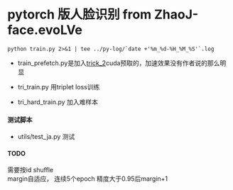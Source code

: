 # pytorch 版人脸识别 from ZhaoJ-face.evoLVe  
    python train.py 2>&1 | tee ../py-log/`date +'%m_%d-%H_%M_%S'`.log  
- train_prefetch.py是加入[trick_2](http://zhuanlan.zhihu.com/p/68191407)cuda预取的，加速效果没有作者说的那么明显  

- tri_train.py 用triplet loss训练  
- tri_hard_train.py 加入难样本  

#### 测试脚本  
- utils/test_ja.py 测试  

#### TODO  
  需要按id shuffle    
  margin自适应， 连续5个epoch 精度大于0.95后margin+1  
